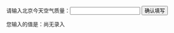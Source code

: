 <!DOCTYPE html>
<html>
  <head>
    <meta charset="utf-8">
    <title>IFE JavaScript Task 01</title>
  </head>
<body>

  <label>请输入北京今天空气质量：<input id="aqi-input" type="text"></label>
  <button id="button">确认填写</button>

  <div>您输入的值是：<span id="aqi-display">尚无录入</span></div>

<script type="text/javascript">

(function() {
  /*    
  在注释下方写下代码
  给按钮button绑定一个点击事件
  在事件处理函数中
  获取aqi-input输入的值，并显示在aqi-display中
  */
  
 /* var but=getElementById('button');
  var val=getElementById('aqi-input');
  var xs=getElementById('aqi-display');
  but.onclick=function () {
  	xs.innerHTML=val.value;
  }*/
  
  var inp=document.getElementById('aqi-input');
  var btn=document.getElementById('button');
  var dsp=document.getElementById('aqi-display');
  btn.onclick=function () {
    dsp.innerHTML=inp.value; 
  }
  
  /*var butt=document.getElementById("button");
  var inco=document.getElementById("aqi-input");
  var cont=document.getElementById("aqi-display");
  butt.onclick=function(){
    cont.innerHTML=inco.value;
  };
*/
})();

</script>
</body>
</html>

